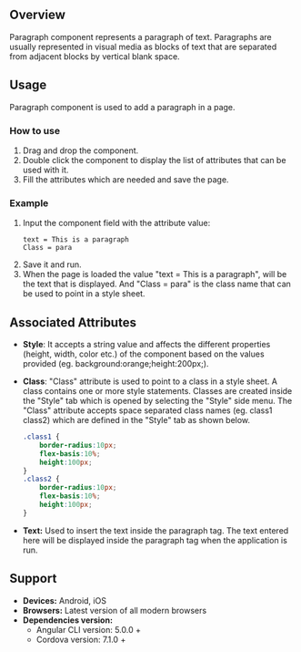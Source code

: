 ## Overview 
Paragraph component represents a paragraph of text. Paragraphs are usually represented in visual media as blocks of text that are separated from adjacent blocks by vertical blank space.

## Usage
Paragraph component is used to add a paragraph in a page.

### How to use   
1. Drag and drop the component. 
2. Double click the component to display the list of attributes that can be used with it.
3. Fill the attributes which are needed and save the page.

### Example
1. Input the component field with the attribute value:
    ``` 
    text = This is a paragraph
    Class = para
    ```
2. Save it and run.
3. When the page is loaded the value "text = This is a paragraph", will be the text that is displayed. And "Class = para" is the class name that can be used to point in a style sheet.

## Associated Attributes
- **Style**: It accepts a string value and affects the different properties (height, width, color etc.) of the component based on the values provided (eg. background:orange;height:200px;).

- **Class**: "Class" attribute is used to point to a class in a style sheet. A class contains one or more style statements. Classes are created inside the "Style" tab which is opened by selecting the "Style" side menu. The "Class" attribute accepts space separated class names (eg. class1 class2) which are defined in the "Style" tab as shown below.
    ```css
    .class1 {
        border-radius:10px;
        flex-basis:10%;
        height:100px;
    }
    .class2 {
        border-radius:10px;
        flex-basis:10%;
        height:100px;
    }
    
- **Text:** Used to insert the text inside the paragraph tag. The text entered here will be displayed inside the paragraph tag when the application is run.

## Support
- **Devices:** Android, iOS
- **Browsers:**  Latest version of all modern browsers
- **Dependencies version:** 
    - Angular CLI version: 5.0.0 + 
    - Cordova version: 7.1.0 +

